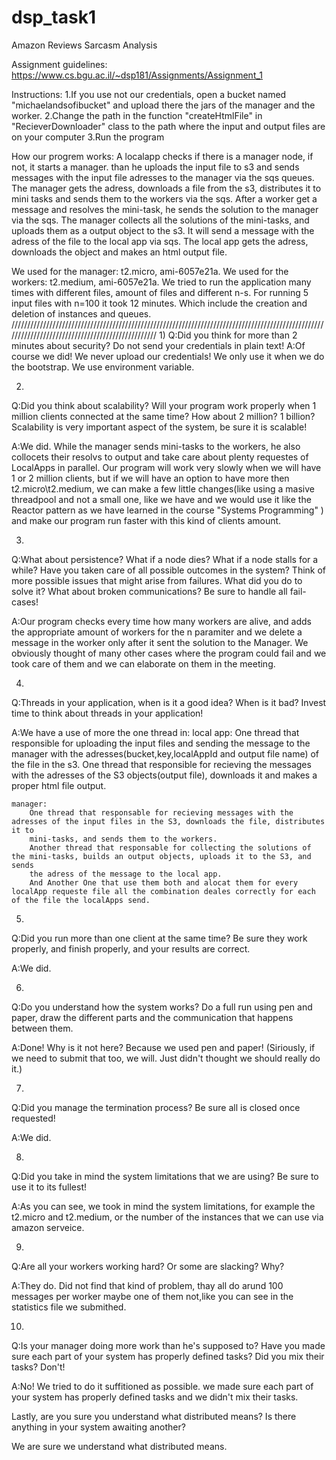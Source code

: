 # dsp_task1
Amazon Reviews Sarcasm Analysis

Assignment guidelines: https://www.cs.bgu.ac.il/~dsp181/Assignments/Assignment_1


Instructions:
1.If you use not our credentials, open a bucket named "michaelandsofibucket" and upload there the jars of the manager and the worker.
2.Change the path in the function "createHtmlFile" in "RecieverDownloader" class  to the path where the input and output files are on your computer
3.Run the program 

How our progrem works:
A localapp checks if there is a manager node, if not, it starts a manager. than he uploads the input file to s3 and sends messages with the 
input file adresses to the manager via the sqs queues.
The manager gets the adress, downloads a file from the s3, distributes it to mini tasks and sends them to the workers via the sqs.
After a worker get a message and resolves the mini-task, he sends the solution to the manager via the sqs.
The manager collects all the solutions of the mini-tasks, and uploads them as a output object to the s3. It will send a message with the adress of the 
file to the local app via sqs.
The local app gets the adress, downloads the object and makes an html output file.

We used for the manager: t2.micro, ami-6057e21a.
We used for the workers: t2.medium, ami-6057e21a.
We tried to run the application many times with different files, amount of files and different n-s.
For running 5 input files with n=100 it took 12 minutes. Which include the creation and deletion of instances and queues.
/////////////////////////////////////////////////////////////////////////////////////////////////////////////////////////////////////////////////
1)
Q:Did you think for more than 2 minutes about security? Do not send your credentials in plain text!
A:Of course we did! We never upload our credentials! We only use it when we do the bootstrap. We use environment variable.


2)
Q:Did you think about scalability? Will your program work properly when 1 million clients connected at the same time? 
	How about 2 million? 1 billion? Scalability is very important aspect of the system, be sure it is scalable!

A:We did. While the manager sends mini-tasks to the workers, he also collocets their resolvs to output and take care about plenty requestes of LocalApps in parallel.
	Our program will work very slowly when we will have 1 or 2 million clients, but if we will have an option to have more then t2.micro\t2.medium, we can 
	make a few little changes(like using a masive threadpool and not a small one, like we have and we would use it like the Reactor pattern as we have learned in the course "Systems Programming" ) 
	and make our program run faster with this kind of clients amount.


3)
Q:What about persistence? What if a node dies? What if a node stalls for a while? 
	Have you taken care of all possible outcomes in the system? Think of more possible issues that might arise from failures. What did you do to solve it? What about broken communications? Be sure to handle all fail-cases!

A:Our program checks every time how many workers are alive, and adds the appropriate amount of workers for the n paramiter and we delete a message in the worker only after it sent the solution to the Manager.
	We obviously thought of many other cases where the program could fail and we took care of them and we can elaborate on them in the meeting.


4)
Q:Threads in your application, when is it a good idea? When is it bad? Invest time to think about threads in your application!

A:We have a use of more the one thread in:
	local app:
		One thread that responsible for uploading the input files and sending the message to the manager with the adresses(bucket,key,localAppId
		and output file name) of the file in the s3.
		One thread that responsible for recieving the messages with the adresses of the S3 objects(output file), downloads it and makes a proper
		html file output.
	
	manager:
		One thread that responsable for recieving messages with the adresses of the input files in the S3, downloads the file, distributes it to
		mini-tasks, and sends them to the workers.
		Another thread that responsable for collecting the solutions of the mini-tasks, builds an output objects, uploads it to the S3, and sends
		the adress of the message to the local app.
		And Another One that use them both and alocat them for every localApp requeste file all the combination deales correctly for each of the file the localApps send.


5)
Q:Did you run more than one client at the same time? Be sure they work properly, and finish properly, and your results are correct.

A:We did.


6)
Q:Do you understand how the system works? Do a full run using pen and paper, draw the different parts and the communication that happens between them.

A:Done! Why is it not here? Because we used pen and paper! (Siriously, if we need to submit that too, we will. Just didn't thought we should really do it.)


7)
Q:Did you manage the termination process? Be sure all is closed once requested!

A:We did.


8)
Q:Did you take in mind the system limitations that we are using? Be sure to use it to its fullest!

A:As you can see, we took in mind the system limitations, for example the t2.micro and t2.medium, or the number of the instances that we can use via amazon serveice.


9)
Q:Are all your workers working hard? Or some are slacking? Why?

A:They do. Did not find that kind of problem, thay all do arund 100 messages per worker maybe one of them not,like you can see in the statistics file we submithed.


10)
Q:Is your manager doing more work than he's supposed to? Have you made sure each part of your system has properly defined tasks? 
	Did you mix their tasks? Don't!

A:No! We tried to do it suffitioned as possible. we made sure each part of your system has properly defined tasks and we didn't mix their tasks.


Lastly, are you sure you understand what distributed means? Is there anything in your system awaiting another?

We are sure we understand what distributed means.
		
